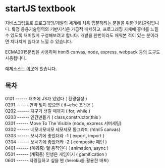 # startJS textbook
자바스크립트로 프로그래밍/개발의 세계에 처음 입문하려는 분들을 위한 커리큘럼입니다. 특정 응용기술영역의 기반지식은 가급적 배제하고, 프로그래밍 자체에 흥미를 느낄 수 있도록 재미있게 구성해보려고 합니다. 개발을 한번이라도 배워본 적이 있는 분이라면 지나치게 쉽다고 느낄 수 있습니다.

ECMA2015문법을 사용하며 html5 canvas, node, express, webpack 등의 도구도 사용됩니다.

예제소스는 [이곳](https://github.com/newpouy/startJS)에 있습니다.
## 목차

0101 ------ 태초에 JS가 있었다 ( 환경설정 )<br>
0201 ------ 만약 빛이 없으면 ( if~else 조건문 ) <br>
0202 ------ 지구가 생길 때까지 ( for, while )<br>
0203 ------ 인간만들기 ( class,constructor,this )<br>
0301 ------ Move To The Visible (node, express 서버세팅)<br>
0302 ------ 네모네모네모 세모세모 동그라미 (html5 canvas)<br>
0303 ------ 보시기에 좋았더라 -1  ( export, import )<br>
0304 ------ 보시기에 좋았더라 -2  ( composite 패턴 )<br>
0401 ------ (계획중) 헐 움직인다 ( animation, async )<br>
0501 ------ (계획중) 인생은 게임이지 ( gamification )<br>
0601 ------ 자랑질하고 싶을 땐 (heroku를 활용한 배포)<br>
<br>
<br>
